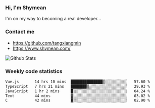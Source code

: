 ### Hi, I'm Shymean

I'm on my way to becoming a real developer...

### Contact me

- <https://github.com/tangxiangmin>
- <https://www.shymean.com/>

![Github Stats](https://github-readme-stats.vercel.app/api?username=tangxiangmin&show_icons=true&theme=dark)


###  Weekly code statistics

<!--START_SECTION:waka-->

```txt
Vue.js       14 hrs 10 mins  ██████████████▒░░░░░░░░░░   57.60 %
TypeScript   7 hrs 21 mins   ███████▒░░░░░░░░░░░░░░░░░   29.93 %
JavaScript   1 hr 2 mins     █░░░░░░░░░░░░░░░░░░░░░░░░   04.24 %
Text         44 mins         ▓░░░░░░░░░░░░░░░░░░░░░░░░   03.02 %
C            42 mins         ▓░░░░░░░░░░░░░░░░░░░░░░░░   02.90 %
```

<!--END_SECTION:waka-->